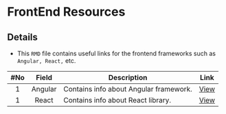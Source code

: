 # FrontEnd Resources

## Details
* This `RMD` file contains useful links for the frontend frameworks such as `Angular, React,` etc.

|#No|Field|Description|Link|
| :----: | :--------------------------: | ----------------------------------------------- | :-----------: |
| 1 | Angular | Contains info about Angular framework. | [View](https://github.com/mannam95/HelpfulResources/tree/main/frontend/angular) |
| 1 | React | Contains info about React library. | [View](https://github.com/mannam95/HelpfulResources/tree/main/frontend/react) |
